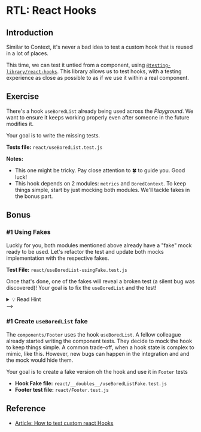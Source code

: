 # RTL: React Hooks

## Introduction

Similar to Context, it's never a bad idea to test a custom hook that is reused in a lot of places.

This time, we can test it untied from a component, using [`@testing-library/react-hooks`](https://github.com/testing-library/react-hooks-testing-library). This library allows us to test hooks, with a testing experience as close as possible to as if we use it within a real component.

## Exercise

There's a hook `useBoredList` already being used across the _Playground_. We want to ensure it keeps working properly even after someone in the future modifies it.

Your goal is to write the missing tests.

**Tests file:** `react/useBoredList.test.js`

**Notes:**

- This one might be tricky. Pay close attention to 🍀 to guide you. Good luck!
- This hook depends on 2 modules: `metrics` and `BoredContext`. To keep things simple, start by just mocking both modules. We'll tackle fakes in the bonus part.

## Bonus

### #1 Using Fakes

Luckly for you, both modules mentioned above already have a "fake" mock ready to be used. Let's refactor the test and update both mocks implementation with the respective fakes.

**Test File:** `react/useBoredList-usingFake.test.js`

Once that's done, one of the fakes will reveal a broken test (a silent bug was discovered)! Your goal is to fix the `useBoredList` and the test!

<details>
  <summary>💡 Read Hint </summary>

The bug is related to `sendTrack`. Read its source code. You'll notice that it's expecting the key `special`. However, the component is sending a slightly different key. A typo needs to be fixed.

</details>
-->

### #1 Create `useBoredList` fake

The `components/Footer` uses the hook `useBoredList`. A fellow colleague already started writing the component tests. They decide to mock the hook to keep things simple. A common trade-off, when a hook state is complex to mimic, like this. However, new bugs can happen in the integration and and the mock would hide them.

Your goal is to create a fake version oh the hook and use it in `Footer` tests

- **Hook Fake file:** `react/__doubles__/useBoredListFake.test.js`
- **Footer test file:** `react/Footer.test.js`

## Reference

- [Article: How to test custom react Hooks](https://kentcdodds.com/blog/how-to-test-custom-react-hooks)
